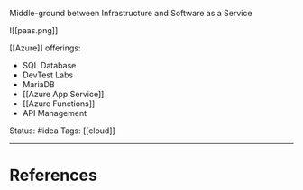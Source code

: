 Middle-ground between Infrastructure and Software as a Service

![[paas.png]]

[[Azure]] offerings:
- SQL Database
- DevTest Labs
- MariaDB
- [[Azure App Service]]
- [[Azure Functions]]
- API Management

Status: #idea
Tags: [[cloud]]

---
# References